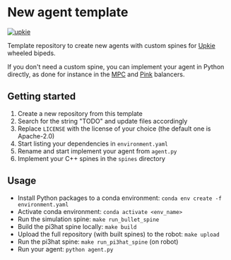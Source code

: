 # New agent template

[![upkie](https://img.shields.io/badge/upkie-5.1.0-cyan)](https://github.com/upkie/upkie/tree/v5.1.0)

Template repository to create new agents with custom spines for [Upkie](https://github.com/upkie/upkie) wheeled bipeds.

If you don't need a custom spine, you can implement your agent in Python directly, as done for instance in the [MPC](https://github.com/upkie/mpc_balancer) and [Pink](https://github.com/upkie/pink_balancer) balancers.

## Getting started

1. Create a new repository from this template
2. Search for the string "TODO" and update files accordingly
3. Replace `LICENSE` with the license of your choice (the default one is Apache-2.0)
4. Start listing your dependencies in `environment.yaml`
5. Rename and start implement your agent from `agent.py`
6. Implement your C++ spines in the `spines` directory

## Usage

- Install Python packages to a conda environment: `conda env create -f environment.yaml`
- Activate conda environment: `conda activate <env_name>`
- Run the simulation spine: `make run_bullet_spine`
- Build the pi3hat spine locally: `make build`
- Upload the full repository (with built spines) to the robot: `make upload`
- Run the pi3hat spine: `make run_pi3hat_spine` (on robot)
- Run your agent: `python agent.py`
